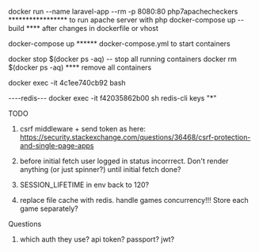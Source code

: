 docker run --name laravel-app --rm -p 8080:80 php7apachecheckers ***************** to run apache server with php
docker-compose up --build **** after changes in dockerfile or vhost

docker-compose up ******  docker-compose.yml to start containers


docker stop $(docker ps -aq) -- stop all running containers
docker rm $(docker ps -aq) **** remove all containers


docker exec -it 4c1ee740cb92 bash



----redis---
docker exec -it f42035862b00  sh
redis-cli keys "*"

TODO
1) csrf middleware + send token as here: https://security.stackexchange.com/questions/36468/csrf-protection-and-single-page-apps
2) before initial fetch user logged in status incorrrect. Don't render anything (or just spinner?) until initial fetch done?
4) SESSION_LIFETIME in env back to 120? 


5) replace file cache with redis. handle games concurrency!!! Store each game separately?

Questions 
1) which auth they use? api token? passport? jwt?


